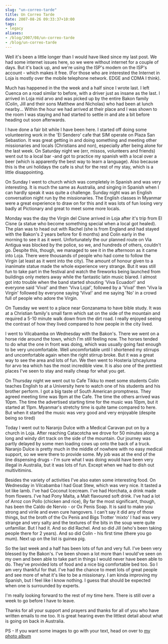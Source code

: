 ```yaml
---
slug: "un-correo-tarde"
title: Un Correo Tarde
date: 2007-08-26 09:33:37+10:00
tags:
- legacy
aliases:
- /blog/2007/08/un-correo-tarde
- /blog/un-correo-tarde
---
```


Well it's been a little longer than I would have liked since my last post. We had some internet issues here, so we were without internet for a couple of days. But it's back up, and we're using the ISP's modem on the ISP's account - which makes it free. (For those who are interested the Internet in Loja is mostly over the mobile telephone network. EDGE and CDMA I think).

Much has happened in the the week and a half since I wrote last. I left Cuenca on a road similar to before, with a driver just as insane as the last. I arrived in Loja mid arvo and was picked up by the entire Bakon family (Colin, Jill and their sons Matthew and Nicholas) who had been at lunch nearby...<!--more--> Within the hour we had arrived at their place and I was shown to the room I was staying and had started to settle in and ate a bit before heading out soon afterwards.

I have done a fair bit while I have been here. I started off doing some volunteering work in the 'El Sendero' cafe that SIM operate on Plaza San Sebastion. It was great getting in and doing something and meeting other missionaries and locals (Christians and non), especially after being alone for the last week. On Saturday night we (err, missos, volunteers and friends) went out to a local bar -and got to practice my spanish with a local over a beer (which is apparently the best way to learn a language). Also because this is the uni holidays the cafe is shut for the rest of my stay, which is a little disappointing.

On Sunday I went to church which was completely in Spanish and was very interesting. It is much the same as Australia, and singing in Spanish when I can hardly speak it was quite a challenge. Sunday night was an English conversation night run by the missionaries. The English classes in Myanmar were a great experience to draw on for this and it was lots of fun losing very badly at Pictionary and great to meet some more locals.

Monday was the day the Virgin del Cisne arrived in Loja after it's trip from El Cisne (a statue who become something special when a local got healed). The plan was to head out with Rachel (she is from England and had stayed with the Bakon's 2 years before for 6 months) and Colin early in the morning to see it as it went. Unfortunately the our planned route on Via Antigua was blocked by the police, so we, and hundreds of others, couldn't go. Despite this, though, we managed to see it in the afternoon as it came into Loja. There were thousands of people who had come to follow the Virgin (at least as it went into the city). The amount of honour given to a inanimate statue made the whole experience very strange. But it was still fun to take part in the festival and watch the fireworks being launched from buildings only meters away while the fantastic latin music blared. I almost got into trouble when the band started shouting 'Viva Ecuador!' and everyone said 'Viva!' and then 'Viva Loja!', followed by a 'Viva!' then 'Viva la Virgin' followed by everyone saying 'Viva!' and me saying 'No' in a crowd full of people who adore the Virgin.

On Tuesday we went to a place near Gonzanama to have bible study. It was at a Christian family's small farm which sat on the side of the mountain and required a 5-10 minute walk down from the dirt road. I really enjoyed seeing the contrast of how they lived compared to how people in the city lived.

I went to Vilcabamba on Wednesday with the Bakon's. There we went on a horse ride around the town, which I'm still feeling now. The horses tended to do what the one in front was doing, which was usually going fast enough to be very uncomfortable. Well uncomfortable until I shortened my stirrups and uncomfortable again when the right stirrup broke. But it was a great way to see the area and lots of fun. We then went to Hosteria Izhcayluma for arvo tea which has the most incredible view. It is also one of the prettiest places I've seen to stay and really cheap for what you get.

On Thursday night we went out to Cafe Tikku to meet some students Colin teaches English to at a University here to watch one of his students and his brother perform. I got a big taste of South American promptness. They agreed meeting time was 9pm at the Cafe. The time the others arrived was 10pm. The time the advertised starting time for the music was 10pm, but it started at 11pm. Myanmar's stretchy time is quite tame compared to here. But when it started the music was very good and very enjoyable (despite being so tired)

Today I went out to Naranjo Dulce with a Medical Caravan put on by a church in Loja. After reaching Catacotcha we drove for 50 minutes along a long and windy dirt track on the side of the mountain. Our journey was partly delayed by some men loading cows up onto the back of a truck. Naranjo Dulce is pretty much in the middle of nowhere with no easy medical support, so we were there to provide some. My job was at the end of the line dispensing drugs - I'm sure what I was doing would have been very illegal in Australia, but it was lots of fun. Except when we had to dish out multivitimins.


Besides the variety of activities I've also eaten some interesting food. On Wednesday in Vilcabamba I had Goat Stew, which was very nice. It tasted a lot like lamb. I've had Coconut Icecream. I've had Horchata, a drink made from flowers. I've had Pony Malta, a Malt flavoured soft drink. I've had a lot of Arroz con Pollo (chicken and rice), By far the most significant, though, has been the Caldo de Nervio - or Ox Penis Soap. It is said to make you strong and virile and even cure hangovers. I can't say it did any of those things, but the broth of the Ox Penis and Bigs Trotter 'mixto' I had was very strange and very salty and the textures of the bits in the soup were quite unfamiliar. But I had it. And so did Rachel. And so did Jill (who's been taking people there for 2 years). And so did Colin - his first time (there you go mum). Next up on the list is guinea pig.


So the last week and a half has been lots of fun and very full. I've been very blessed by the Bakon's. I've been shown a lot more than I would've seen on my own and been able to take part in things I would never have been able to do. They've provided lots of food and a nice big comfortable bed too. So I am very thankful for that. I've had the chance to meet lots of great people and see more of what it's like to be a missionary. I am kinda improving my Spanish, but I feel like I know nothing. I guess that should be expected when one is surrounded by experts.

I'm really looking forward to the rest of my time here. There is still over a week to go before I have to leave.

Thanks for all your support and prayers and thanks for all of you who have written emails to me too. It is great hearing even the littlest detail about what is going on back in Australia.

PS - If you want some images to go with your text, head on over to <a href="http://picasaweb.google.com/calebbrown01/SouthAmerica2007">my photo album</a>
